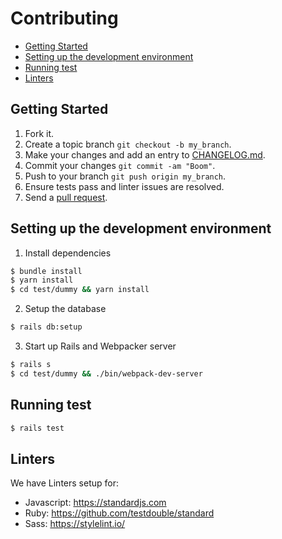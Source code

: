 # Contributing <!-- omit in toc -->
- [Getting Started](#getting-started)
- [Setting up the development environment](#setting-up-the-development-environment)
- [Running test](#running-test)
- [Linters](#linters)

## Getting Started
1. Fork it.
2. Create a topic branch `git checkout -b my_branch`.
3. Make your changes and add an entry to [CHANGELOG.md](CHANGELOG.md).
4. Commit your changes `git commit -am "Boom"`.
5. Push to your branch `git push origin my_branch`.
6. Ensure tests pass and linter issues are resolved.
6. Send a [pull request](https://github.com/CMDBrew/active_admin_bootstrap/pulls).

## Setting up the development environment
1. Install dependencies
```bash
$ bundle install
$ yarn install
$ cd test/dummy && yarn install
```

2. Setup the database
```bash
$ rails db:setup
```

3. Start up Rails and Webpacker server
```bash
$ rails s
$ cd test/dummy && ./bin/webpack-dev-server
```

## Running test
```bash
$ rails test
```

## Linters
We have Linters setup for:
- Javascript: https://standardjs.com
- Ruby: https://github.com/testdouble/standard
- Sass: https://stylelint.io/
